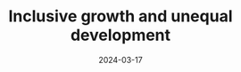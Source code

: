 ---
# Display name
title: "Inclusive growth and unequal development"
date: 2024-03-17
weight: 600
institution: "Mysore Open Forum"
place: "Mysore"
---
